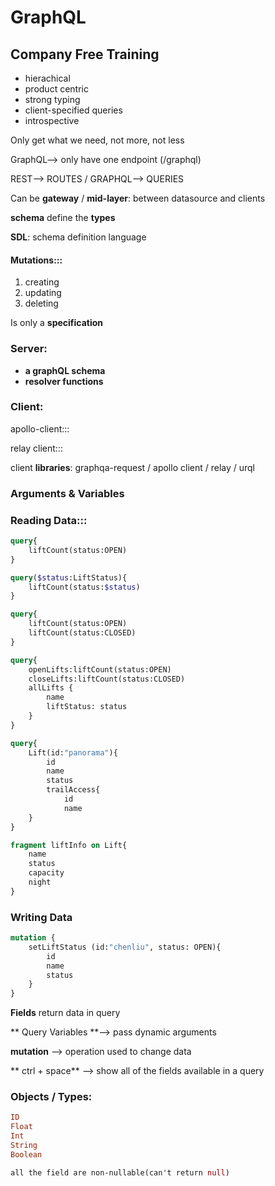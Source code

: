 # GraphQL

## Company Free Training

* hierachical
* product centric
* strong typing
* client-specified queries
* introspective

Only get what we need, not more, not less

 GraphQL--> only have one endpoint (/graphql)

 REST--> ROUTES / GRAPHQL--> QUERIES

  Can be **gateway** / **mid-layer**: between datasource and clients

 **schema** define the **types**

 **SDL**: schema definition language

#### Mutations:::

1. creating
2. updating
3. deleting

 Is only a **specification**

### **Server:**

* **a graphQL schema**
* **resolver functions**

### Client:

apollo-client:::

relay client:::

 client **libraries**: graphqa-request / apollo client / relay / urql

### Arguments & Variables

### Reading Data:::

```graphql
query{
    liftCount(status:OPEN)
}

query($status:LiftStatus){
    liftCount(status:$status)
}

query{
    liftCount(status:OPEN)
    liftCount(status:CLOSED)
}

query{
    openLifts:liftCount(status:OPEN)
    closeLifts:liftCount(status:CLOSED)
    allLifts {
        name
        liftStatus: status
    }
}

query{
    Lift(id:"panorama"){
        id
        name
        status
        trailAccess{
            id
            name
    }
}

fragment liftInfo on Lift{
    name
    status
    capacity
    night
}
```

### Writing Data

```graphql
mutation {
    setLiftStatus (id:"chenliu", status: OPEN){
        id
        name
        status
    }
}
```

 **Fields** return data in query

** Query Variables **--> pass dynamic arguments

 **mutation** --> operation used to change data

** ctrl + space** --> show all of the fields available in a query

### Objects / Types:

```graphql
ID
Float
Int
String
Boolean

all the field are non-nullable(can't return null)
```

